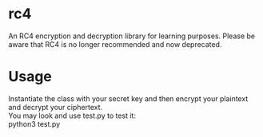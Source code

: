 # rc4
An RC4 encryption and decryption library for learning purposes. Please be aware that RC4 is no longer recommended and now deprecated.

# Usage
Instantiate the class with your secret key and then encrypt your plaintext and decrypt your ciphertext.  
You may look and use test.py to test it:  
python3 test.py
